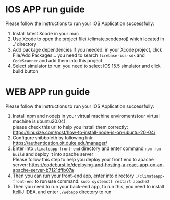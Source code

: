 # IOS APP run guide
Please follow the instructions to run your IOS Application successfully:  
1. Install latest Xcode in your mac
2. Use Xcode to open the project file(./climate.xcodeproj) which located in ./ directory
3. Add package dependencies if you needed: in your Xcode project, click File/Add Packages... you need to search `firebase-ios-sdk` and `CodeScanner` and add them into this project
4. Select simulator to run: you need to select IOS 15.5 simulator and click build button

# WEB APP run guide
Please follow the instructions to run your IOS Application successfully:
1. Install npm and nodejs in your virtual machine enviroments(our virtual machine is ubuntu20.04)  
please check this url to help you install them correctly: https://linuxize.com/post/how-to-install-node-js-on-ubuntu-20-04/
2. Configure shibboleth by following link: https://authentication.oit.duke.edu/manager/
3. Enter into `climateapp-front-end` directory and enter command `npm run build` and deploy it into apache server  
    Please follow this step to help you deploy your front end to apache server: https://codeburst.io/deploying-and-hosting-a-react-app-on-an-apache-server-b7121dffb07a
4. Then you can run your front-end app, enter into directory `./climateapp-front-end` to run use command: `sudo systemctl restart apache2`
5. Then you need to run your back-end app, to run this, you need to install ItelliJ IDEA, and enter `./webapp` directory to run 
